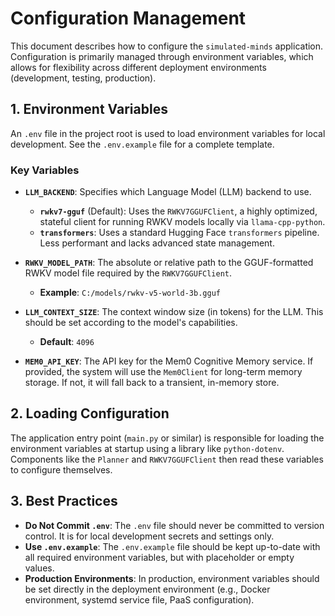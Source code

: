 # Configuration Management

This document describes how to configure the `simulated-minds` application. Configuration is primarily managed through environment variables, which allows for flexibility across different deployment environments (development, testing, production).

## 1. Environment Variables

An `.env` file in the project root is used to load environment variables for local development. See the `.env.example` file for a complete template.

### Key Variables

- **`LLM_BACKEND`**: Specifies which Language Model (LLM) backend to use.
  - **`rwkv7-gguf`** (Default): Uses the `RWKV7GGUFClient`, a highly optimized, stateful client for running RWKV models locally via `llama-cpp-python`.
  - **`transformers`**: Uses a standard Hugging Face `transformers` pipeline. Less performant and lacks advanced state management.

- **`RWKV_MODEL_PATH`**: The absolute or relative path to the GGUF-formatted RWKV model file required by the `RWKV7GGUFClient`.
  - **Example**: `C:/models/rwkv-v5-world-3b.gguf`

- **`LLM_CONTEXT_SIZE`**: The context window size (in tokens) for the LLM. This should be set according to the model's capabilities.
  - **Default**: `4096`

- **`MEM0_API_KEY`**: The API key for the Mem0 Cognitive Memory service. If provided, the system will use the `Mem0Client` for long-term memory storage. If not, it will fall back to a transient, in-memory store.

## 2. Loading Configuration

The application entry point (`main.py` or similar) is responsible for loading the environment variables at startup using a library like `python-dotenv`. Components like the `Planner` and `RWKV7GGUFClient` then read these variables to configure themselves.

## 3. Best Practices

- **Do Not Commit `.env`**: The `.env` file should never be committed to version control. It is for local development secrets and settings only.
- **Use `.env.example`**: The `.env.example` file should be kept up-to-date with all required environment variables, but with placeholder or empty values.
- **Production Environments**: In production, environment variables should be set directly in the deployment environment (e.g., Docker environment, systemd service file, PaaS configuration).
